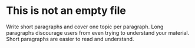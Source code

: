 # This is not an empty file

Write short paragraphs and cover one topic per paragraph. Long paragraphs discourage users from even trying to understand your material. Short paragraphs are easier to read and understand.
